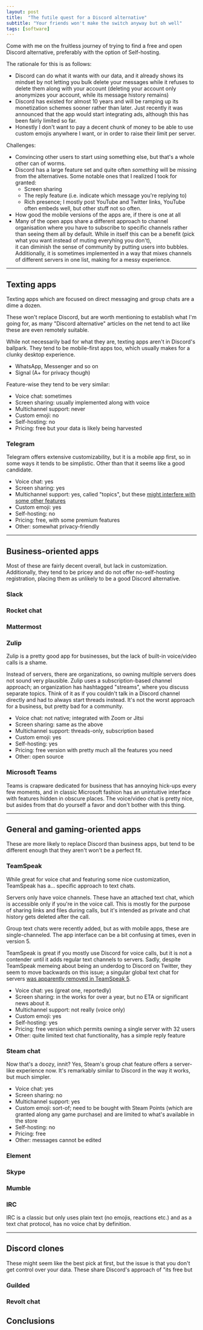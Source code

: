 ```yaml
---
layout: post
title:  "The futile quest for a Discord alternative"
subtitle: "Your friends won't make the switch anyway but oh well"
tags: [software]
---
```


Come with me on the fruitless journey of trying to find a free and open Discord alternative, preferably with the option of Self-hosting.

The rationale for this is as follows:
* Discord can do what it wants with our data,
and it already shows its mindset by not letting you bulk delete your messages
while it refuses to delete them along with your account
(deleting your account only anonymizes your account, while its message history remains)
* Discord has existed for almost 10 years and will be ramping up its monetization schemes sooner rather than later.
Just recently it was announced that the app would start integrating ads, although this has been fairly limited so far.
* Honestly I don't want to pay a decent chunk of money to be able to use custom emojis anywhere I want,
or in order to raise their limit per server.

Challenges:
* Convincing other users to start using something else, but that's a whole other can of worms.
* Discord has a large feature set and quite often *something* will be missing from the alternatives.
Some notable ones that I realized I took for granted:
  * Screen sharing
  * The reply feature (i.e. indicate which message you're replying to)
  * Rich presence; I mostly post YouTube and Twitter links, YouTube often embeds well, but other stuff not so often.
* How good the mobile versions of the apps are, if there is one at all
* Many of the open apps share a different approach to channel organisation where you
have to subscribe to specific channels rather than seeing them all by default.
While in itself this can be a benefit (pick what you want instead of muting everyhing you don't),\
it can diminish the sense of community by putting users into bubbles.
Additionally, it is sometimes implemented in a way that mixes channels of different servers in one list,
making for a messy experience.

---
## Texting apps

Texting apps which are focused on direct messaging and group chats are a dime a dozen.

These won't replace Discord, but are worth mentioning to establish what I'm going for,
as many "Discord alternative" articles on the net tend to act like these are even remotely suitable.

While not necessarily bad for what they are, texting apps aren't in Discord's ballpark.
They tend to be mobile-first apps too, which usually makes for a clunky desktop experience.
* WhatsApp, Messenger and so on
* Signal (A+ for privacy though)

Feature-wise they tend to be very similar:
* Voice chat: sometimes
* Screen sharing: usually implemented along with voice
* Multichannel support: never
* Custom emoji: no
* Self-hosting: no
* Pricing: free but your data is likely being harvested

### Telegram

Telegram offers extensive customizability, but it is a mobile app first,
so in some ways it tends to be simplistic.
Other than that it seems like a good candidate.

* Voice chat: yes
* Screen sharing: yes
* Multichannel support: yes, called "topics", but these [might interfere with some other features](https://caribbean.dev/telegram-group-topics-the-pros-and-the-cons/)
* Custom emoji: yes
* Self-hosting: no
* Pricing: free, with some premium features
* Other: somewhat privacy-friendly

---
## Business-oriented apps

Most of these are fairly decent overall, but lack in customization.
Additionally, they tend to be pricey and do not offer no-self-hosting registration,
placing them as unlikely to be a good Discord alternative.

### Slack

### Rocket chat

### Mattermost

### Zulip

Zulip is a pretty good app for businesses,
but the lack of built-in voice/video calls is a shame.

Instead of servers, there are organizations,
so owning multiple servers does not sound very plausible.
Zulip uses a subscription-based channel approach;
an organization has hashtagged "streams", where you discuss separate topics.
Think of it as if you couldn't talk in a Discord channel directly and had to always start threads instead.
It's not the worst approach for a business, but pretty bad for a community.

* Voice chat: not native; integrated with Zoom or Jitsi
* Screen sharing: same as the above
* Multichannel support: threads-only, subscription based
* Custom emoji: yes
* Self-hosting: yes
* Pricing: free version with pretty much all the features you need
* Other: open source

### Microsoft Teams

Teams is crapware dedicated for business that has annoying hick-ups every few moments,
and in classic Microsoft fashion has an unintuitive interface with features hidden in obscure places.
The voice/video chat is pretty nice, but asides from that do yourself a favor and don't bother with this thing.



---
## General and gaming-oriented apps

These are more likely to replace Discord than business apps,
but tend to be different enough that they aren't won't be a perfect fit.

### TeamSpeak

While great for voice chat and featuring some nice customization,
TeamSpeak has a... specific approach to text chats.

Servers only have voice channels.
These have an attached text chat, which is accessible only if you're in the voice call.
This is mostly for the purpose of sharing links and files during calls,
but it's intended as private and chat history gets deleted after the call.

Group text chats were recently added, but as with mobile apps, these are single-channeled.
The app interface can be a bit confusing at times, even in version 5.

TeamSpeak is great if you mostly use Discord for voice calls,
but it is not a contender until it adds regular text channels to servers.
Sadly, despite TeamSpeak memeing about being an underdog to Discord on Twitter,
they seem to move backwards on this issue;
a singular global text chat for servers [was apparently removed in TeamSpeak 5](https://community.teamspeak.com/t/global-server-chat/2458/12).

* Voice chat: yes (great one, reportedly)
* Screen sharing: in the works for over a year, but no ETA or significant news about it.
* Multichannel support: not really (voice only)
* Custom emoji: yes
* Self-hosting: yes
* Pricing: free version which permits owning a single server with 32 users
* Other: quite limited text chat functionality, has a simple reply feature

### Steam chat

Now that's a doozy, innit?
Yes, Steam's group chat feature offers a server-like experience now.
It's remarkably similar to Discord in the way it works, but much simpler.

* Voice chat: yes
* Screen sharing: no
* Multichannel support: yes
* Custom emoji: sort-of; need to be bought with Steam Points (which are granted along any game purchase) and are limited to what's available in the store
* Self-hosting: no
* Pricing: free
* Other: messages cannot be edited

### Element

### Skype

### Mumble

### IRC

IRC is a classic but only uses plain text (no emojis, reactions etc.)
and as a text chat protocol, has no voice chat by definition.



---
## Discord clones

These might seem like the best pick at first,
but the issue is that you don't get control over your data.
These share Discord's approach of "its free but 


### Guilded

### Revolt chat


## Conclusions

